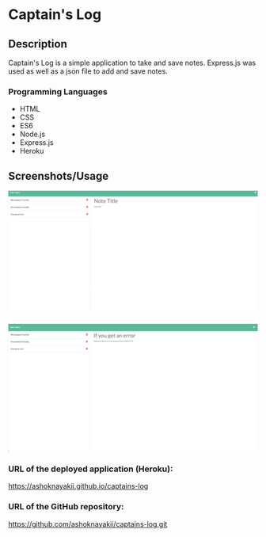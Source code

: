 # Captain's Log

## Description
Captain's Log is a simple application to take and save notes.  Express.js was used as well as a json file to add and save notes.  

### Programming Languages

* HTML
* CSS
* ES6
* Node.js
* Express.js
* Heroku

## Screenshots/Usage

![Screenshot](/public/assets/images/captainslog1.png)

![Screenshot](/public/assets/images/captainslog2.png)


### URL of the deployed application (Heroku):
<https://ashoknayakii.github.io/captains-log>


### URL of the GitHub repository:
<https://github.com/ashoknayakii/captains-log.git>